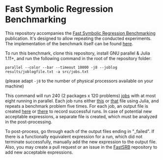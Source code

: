 
# Fast Symbolic Regression Benchmarking

This repository accompanies the [Fast Symbolic Regression Benchmarking]() publication.
It's designed to allow repeating the conducted experiments.
The implementation of the benchmark itself can be found [here](https://github.com/viktmar/FastSRB).

To run this benchmark, clone this repository, install GNU parallel & Julia 1.11+, and run the following command in the root of the repository folder:

```
parallel --color --bar --timeout 10000 -j8 --joblog results/joblogfile.txt -a src/jobs.txt
```
(please adapt `-j8` to the number of physical processors available on your machine)

This command will run 240 (2 packages x 120 problems) [jobs](src/jobs.txt) with at most eight running in parallel.
Each job runs either [this](src/pysr.jl) or [that](src/tisr.jl) file using Julia, and repeats a benchmark problem five times.
For each job, an output file is created [here](results/pysr/) or [there](results/tisr/) to record successful runs.
In case of potential new acceptable expressions, a separate file is created, which must be analyzed in the post-processing.

To post-process, go through each of the output files ending in "_failed".
If there is a functionally equivalent expression for a run, which did not terminate successfully, manually add the new expression to the output file.
Also, you may create a pull request or an issue in the [FastSRB](https://github.com/viktmar/FastSRB) repository to add new acceptable expressions.

